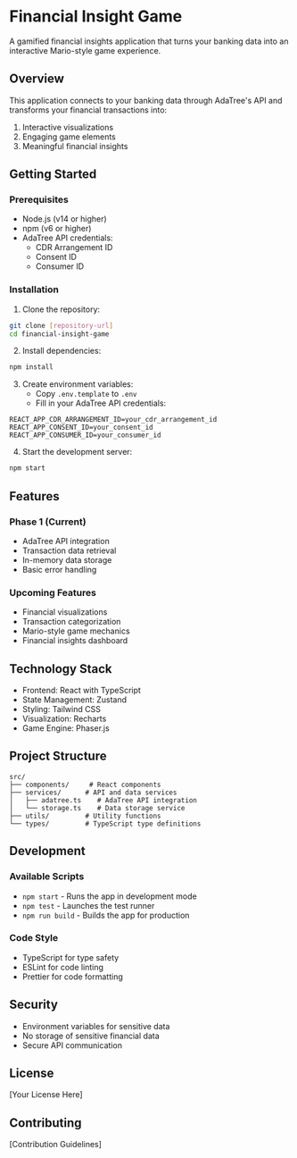 # Financial Insight Game

A gamified financial insights application that turns your banking data into an interactive Mario-style game experience.

## Overview

This application connects to your banking data through AdaTree's API and transforms your financial transactions into:

1. Interactive visualizations
2. Engaging game elements
3. Meaningful financial insights

## Getting Started

### Prerequisites

- Node.js (v14 or higher)
- npm (v6 or higher)
- AdaTree API credentials:
  - CDR Arrangement ID
  - Consent ID
  - Consumer ID

### Installation

1. Clone the repository:

```bash
git clone [repository-url]
cd financial-insight-game
```

2. Install dependencies:

```bash
npm install
```

3. Create environment variables:
   - Copy `.env.template` to `.env`
   - Fill in your AdaTree API credentials:

```env
REACT_APP_CDR_ARRANGEMENT_ID=your_cdr_arrangement_id
REACT_APP_CONSENT_ID=your_consent_id
REACT_APP_CONSUMER_ID=your_consumer_id
```

4. Start the development server:

```bash
npm start
```

## Features

### Phase 1 (Current)

- AdaTree API integration
- Transaction data retrieval
- In-memory data storage
- Basic error handling

### Upcoming Features

- Financial visualizations
- Transaction categorization
- Mario-style game mechanics
- Financial insights dashboard

## Technology Stack

- Frontend: React with TypeScript
- State Management: Zustand
- Styling: Tailwind CSS
- Visualization: Recharts
- Game Engine: Phaser.js

## Project Structure

```
src/
├── components/     # React components
├── services/      # API and data services
│   ├── adatree.ts    # AdaTree API integration
│   └── storage.ts    # Data storage service
├── utils/         # Utility functions
└── types/         # TypeScript type definitions
```

## Development

### Available Scripts

- `npm start` - Runs the app in development mode
- `npm test` - Launches the test runner
- `npm run build` - Builds the app for production

### Code Style

- TypeScript for type safety
- ESLint for code linting
- Prettier for code formatting

## Security

- Environment variables for sensitive data
- No storage of sensitive financial data
- Secure API communication

## License

[Your License Here]

## Contributing

[Contribution Guidelines]
